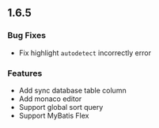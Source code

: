 ## 1.6.5

### Bug Fixes

 * Fix highlight `autodetect` incorrectly error

### Features

 * Add sync database table column
 * Add monaco editor
 * Support global sort query
 * Support MyBatis Flex
